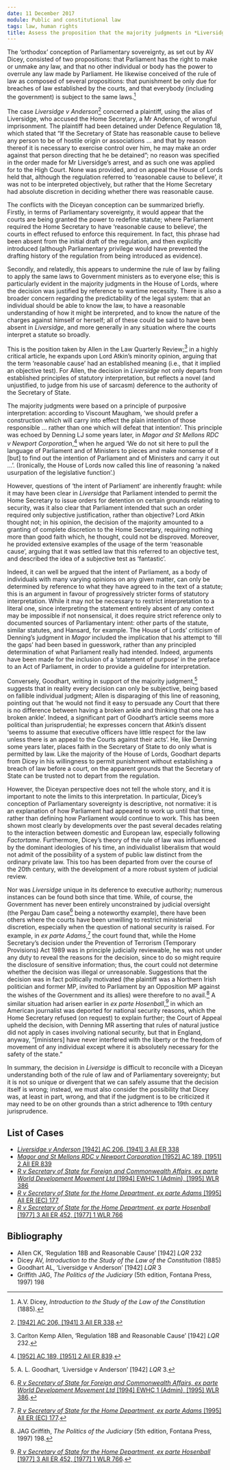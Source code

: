 ```yaml
---
date: 11 December 2017
module: Public and constitutional law
tags: law, human rights
title: Assess the proposition that the majority judgments in *Liversidge v Anderson* were wholly subversive of the principles both of the rule of law and the sovereignty of Parliament as Dicey would have understood them
---
```


The ‘orthodox’ conception of Parliamentary sovereignty, as set out by AV Dicey, consisted of two propositions: that Parliament has the right to make or unmake any law, and that no other individual or body has the power to overrule any law made by Parliament. He likewise conceived of the rule of law as composed of several propositions: that punishment be only due for breaches of law established by the courts, and that everybody (including the government) is subject to the same laws.[^1]

The case *Liversidge v Anderson*[^2] concerned a plaintiff, using the alias of Liversidge, who accused the Home Secretary, a Mr Anderson, of wrongful imprisonment. The plaintiff had been detained under Defence Regulation 18, which stated that “If the Secretary of State has reasonable cause to believe any person to be of hostile origin or associations … and that by reason thereof it is necessary to exercise control over him, he may make an order against that person directing that he be detained”; no reason was specified in the order made for Mr Liversidge’s arrest, and as such one was applied for to the High Court. None was provided, and on appeal the House of Lords held that, although the regulation referred to ‘reasonable cause to believe’, it was not to be interpreted objectively, but rather that the Home Secretary had absolute discretion in deciding whether there was reasonable cause.

The conflicts with the Diceyan conception can be summarized briefly. Firstly, in terms of Parliamentary sovereignty, it would appear that the courts are being granted the power to redefine statute; where Parliament required the Home Secretary to have ‘reasonable cause to believe’, the courts in effect refused to enforce this requirement. In fact, this phrase had been absent from the initial draft of the regulation, and then explicitly introduced (although Parliamentary privilege would have prevented the drafting history of the regulation from being introduced as evidence).

Secondly, and relatedly, this appears to undermine the rule of law by failing to apply the same laws to Government ministers as to everyone else; this is particularly evident in the majority judgments in the House of Lords, where the decision was justified by reference to wartime necessity. There is also a broader concern regarding the predictability of the legal system: that an individual should be able to know the law, to have a reasonable understanding of how it might be interpreted, and to know the nature of the charges against himself or herself; all of these could be said to have been absent in *Liversidge*, and more generally in any situation where the courts interpret a statute so broadly.

This is the position taken by Allen in the Law Quarterly Review;[^3] in a highly critical article, he expands upon Lord Atkin’s minority opinion, arguing that the term ‘reasonable cause’ had an established meaning (i.e., that it implied an objective test). For Allen, the decision in *Liversidge* not only departs from established principles of statutory interpretation, but reflects a novel (and unjustified, to judge from his use of sarcasm) deference to the authority of the Secretary of State.

The majority judgments were based on a principle of purposive interpretation: according to Viscount Maugham, ‘we should prefer a construction which will carry into effect the plain intention of those responsible … rather than one which will defeat that intention’. This principle was echoed by Denning LJ some years later, in *Magor and St Mellons RDC v Newport Corporation*,[^4] when he argued ‘We do not sit here to pull the language of Parliament and of Ministers to pieces and make nonsense of it \[but\] to find out the intention of Parliament and of Ministers and carry it out …’. (Ironically, the House of Lords now called this line of reasoning ‘a naked usurpation of the legislative function’.)

However, questions of ‘the intent of Parliament’ are inherently fraught: while it may have been clear in *Liversidge* that Parliament intended to permit the Home Secretary to issue orders for detention on certain grounds relating to security, was it also clear that Parliament intended that such an order required only subjective justification, rather than objective? Lord Atkin thought not; in his opinion, the decision of the majority amounted to a granting of complete discretion to the Home Secretary, requiring nothing more than good faith which, he thought, could not be disproved. Moreover, he provided extensive examples of the usage of the term ‘reasonable cause’, arguing that it was settled law that this referred to an objective test, and described the idea of a subjective test as ‘fantastic’.

Indeed, it can well be argued that the intent of Parliament, as a body of individuals with many varying opinions on any given matter, can only be determined by reference to what they have agreed to in the text of a statute; this is an argument in favour of progressively stricter forms of statutory interpretation. While it may not be necessary to restrict interpretation to a literal one, since interpreting the statement entirely absent of any context may be impossible if not nonsensical, it does require strict reference only to documented sources of Parliamentary intent: other parts of the statute, similar statutes, and Hansard, for example. The House of Lords’ criticism of Denning’s judgment in *Magor* included the implication that his attempt to ‘fill the gaps’ had been based in guesswork, rather than any principled determination of what Parliament really had intended. Indeed, arguments have been made for the inclusion of a ‘statement of purpose’ in the preface to an Act of Parliament, in order to provide a guideline for interpretation.

Conversely, Goodhart, writing in support of the majority judgment,[^5] suggests that in reality every decision can only be subjective, being based on fallible individual judgment; Allen is disparaging of this line of reasoning, pointing out that ‘he would not find it easy to persuade any Court that there is no difference between having a broken ankle and thinking that one has a broken ankle’. Indeed, a significant part of Goodhart’s article seems more political than jurisprudential; he expresses concern that Atkin’s dissent ‘seems to assume that executive officers have little respect for the law unless there is an appeal to the Courts against their acts’. He, like Denning some years later, places faith in the Secretary of State to do only what is permitted by law. Like the majority of the House of Lords, Goodhart departs from Dicey in his willingness to permit punishment without establishing a breach of law before a court, on the apparent grounds that the Secretary of State can be trusted not to depart from the regulation.

However, the Diceyan perspective does not tell the whole story, and it is important to note the limits to this interpretation. In particular, Dicey’s conception of Parliamentary sovereignty is descriptive, not normative: it is an explanation of how Parliament had appeared to work up until that time, rather than defining how Parliament would continue to work. This has been shown most clearly by developments over the past several decades relating to the interaction between domestic and European law, especially following *Factortame*. Furthermore, Dicey’s theory of the rule of law was influenced by the dominant ideologies of his time, an individualist liberalism that would not admit of the possibility of a system of public law distinct from the ordinary private law. This too has been departed from over the course of the 20th century, with the development of a more robust system of judicial review.

Nor was *Liversidge* unique in its deference to executive authority; numerous instances can be found both since that time. While, of course, the Government has never been entirely unconstrained by judicial oversight (the Pergau Dam case[^6] being a noteworthy example), there have been others where the courts have been unwilling to restrict ministerial discretion, especially when the question of national security is raised. For example, in *ex parte Adams*,[^7] the court found that, while the Home Secretary’s decision under the Prevention of Terrorism (Temporary Provisions) Act 1989 was in principle judicially reviewable, he was not under any duty to reveal the reasons for the decision, since to do so might require the disclosure of sensitive information; thus, the court could not determine whether the decision was illegal or unreasonable. Suggestions that the decision was in fact politically motivated (the plaintiff was a Northern Irish politician and former MP, invited to Parliament by an Opposition MP against the wishes of the Government and its allies) were therefore to no avail.[^8] A similar situation had arisen earlier in *ex parte Hosenball*,[^9] in which an American journalist was deported for national security reasons, which the Home Secretary refused (on request) to explain further; the Court of Appeal upheld the decision, with Denning MR asserting that rules of natural justice did not apply in cases involving national security, but that in England, anyway, “\[ministers\] have never interfered with the liberty or the freedom of movement of any individual except where it is absolutely necessary for the safety of the state.”

In summary, the decision in *Liversidge* is difficult to reconcile with a Diceyan understanding both of the rule of law and of Parliamentary sovereignty; but it is not so unique or divergent that we can safely assume that the decision itself is wrong; instead, we must also consider the possibility that Dicey was, at least in part, wrong, and that if the judgment is to be criticized it may need to be on other grounds than a strict adherence to 19th century jurisprudence.

## List of Cases

-   [*Liversidge v Anderson* \[1942\] AC 206, \[1941\] 3 All ER 338](https://swarb.co.uk/liversidge-v-sir-john-anderson-hl-3-nov-1941/)
-   [*Magor and St Mellons RDC v Newport Corporation* \[1952\] AC 189, \[1951\] 2 All ER 839](https://swarb.co.uk/magor-and-st-mellons-rural-district-council-v-newport-corporaion-hl-1951/)
-   [*R v Secretary of State for Foreign and Commonwealth Affairs, ex parte World Development Movement Ltd* \[1994\] EWHC 1 (Admin), \[1995\] WLR 386](https://swarb.co.uk/regina-v-secretary-of-state-for-foreign-affairs-ex-parte-the-world-development-movement-ltd-admn-10-nov-1994/)
-   [*R v Secretary of State for the Home Department, ex parte Adams* \[1995\] All ER (EC) 177](https://swarb.co.uk/regina-v-secretary-of-state-for-home-dept-ex-parte-adams-qbd-10-aug-1994/)
-   [*R v Secretary of State for the Home Department, ex parte Hosenball* \[1977\] 3 All ER 452, \[1977\] 1 WLR 766](https://swarb.co.uk/regina-v-home-secretary-ex-parte-hosenball-CA-1977/)

## Bibliography

-   Allen CK, ‘Regulation 18B and Reasonable Cause’ \[1942\] *LQR* 232
-   Dicey AV, *Introduction to the Study of the Law of the Constitution* (1885)
-   Goodhart AL, ‘Liversidge v Anderson’ \[1942\] *LQR* 3
-   Griffith JAG, *The Politics of the Judiciary* (5th edition, Fontana Press, 1997) 198

[^1]: A.V. Dicey, *Introduction to the Study of the Law of the Constitution* (1885).

[^2]: [\[1942\] AC 206, \[1941\] 3 All ER 338](https://swarb.co.uk/liversidge-v-sir-john-anderson-hl-3-nov-1941/).

[^3]: Carlton Kemp Allen, ‘Regulation 18B and Reasonable Cause’ \[1942\] *LQR* 232.

[^4]: [\[1952\] AC 189, \[1951\] 2 All ER 839](https://swarb.co.uk/magor-and-st-mellons-rural-district-council-v-newport-corporaion-hl-1951/).

[^5]: A. L. Goodhart, ‘Liversidge v Anderson’ \[1942\] *LQR* 3.

[^6]: [*R v Secretary of State for Foreign and Commonwealth Affairs, ex parte World Development Movement Ltd* \[1994\] EWHC 1 (Admin), \[1995\] WLR 386](https://swarb.co.uk/regina-v-secretary-of-state-for-foreign-affairs-ex-parte-the-world-development-movement-ltd-admn-10-nov-1994/).

[^7]: [*R v Secretary of State for the Home Department, ex parte Adams* \[1995\] All ER (EC) 177](https://swarb.co.uk/regina-v-secretary-of-state-for-home-dept-ex-parte-adams-qbd-10-aug-1994/).

[^8]: JAG Griffith, *The Politics of the Judiciary* (5th edition, Fontana Press, 1997) 198.

[^9]: [*R v Secretary of State for the Home Department, ex parte Hosenball* \[1977\] 3 All ER 452, \[1977\] 1 WLR 766](https://swarb.co.uk/regina-v-home-secretary-ex-parte-hosenball-CA-1977/).
